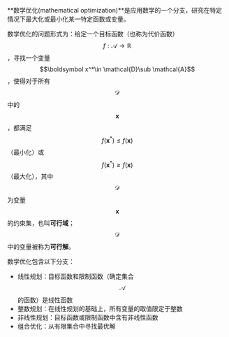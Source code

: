 **数学优化(mathematical optimization)**是应用数学的一个分支，研究在特定情况下最大化或最小化某一特定函数或变量。

数学优化的问题形式为：给定一个目标函数（也称为代价函数）$$f:\mathcal{A}\rightarrow \mathbb{R}$$，寻找一个变量$$\boldsymbol x^*\in \mathcal{D}\sub \mathcal{A}$$，使得对于所有$$\mathcal{D}$$中的$$\boldsymbol x$$，都满足$$f(\boldsymbol x^*)\le f(\boldsymbol x)$$ （最小化）或$$f(\boldsymbol x^*)\ge f(\boldsymbol x)$$ （最大化），其中$$\mathcal{D}$$为变量$$\boldsymbol x$$的约束集，也叫**可行域**；$$\mathcal{D}$$中的变量被称为**可行解**。

数学优化包含以下分支：

+ 线性规划：目标函数和限制函数（确定集合$$\mathcal{A}$$的函数）是线性函数
+ 整数规划：在线性规划的基础上，所有变量的取值限定于整数
+ 非线性规划：目标函数或限制函数中含有非线性函数
+ 组合优化：从有限集合中寻找最优解